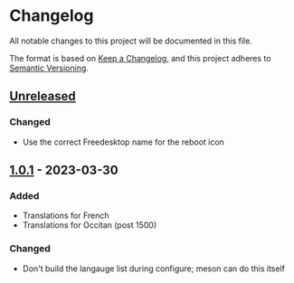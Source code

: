 # Changelog

All notable changes to this project will be documented in this file.

The format is based on [Keep a Changelog](https://keepachangelog.com/en/1.0.0/),
and this project adheres to [Semantic Versioning](https://semver.org/spec/v2.0.0.html).

## [Unreleased]

### Changed

- Use the correct Freedesktop name for the reboot icon

## [1.0.1] - 2023-03-30

### Added

- Translations for French
- Translations for Occitan (post 1500)

### Changed

- Don't build the langauge list during configure; meson can do this itself

[unreleased]: https://github.com/EbonJaeger/budgie-user-indicator-redux/compare/v1.0.1...HEAD
[1.0.1]: https://github.com/EbonJaeger/budgie-user-indicator-redux/compare/v1.0.0...v1.0.1
